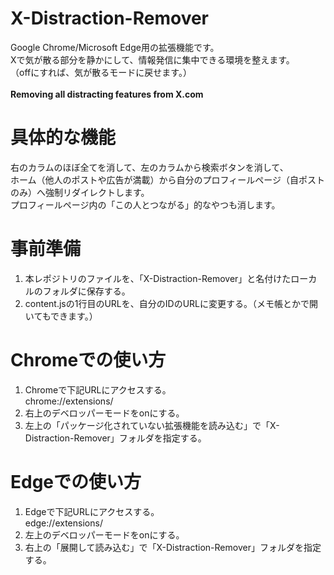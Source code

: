 # X-Distraction-Remover

Google Chrome/Microsoft Edge用の拡張機能です。<br>
Xで気が散る部分を静かにして、情報発信に集中できる環境を整えます。<br>
（offにすれば、気が散るモードに戻せます。）<br>
<br>**Removing all distracting features from X.com**

# 具体的な機能
右のカラムのほぼ全てを消して、左のカラムから検索ボタンを消して、<br>
ホーム（他人のポストや広告が満載）から自分のプロフィールページ（自ポストのみ）へ強制リダイレクトします。<br>
プロフィールページ内の「この人とつながる」的なやつも消します。

# 事前準備
1. 本レポジトリのファイルを、「X-Distraction-Remover」と名付けたローカルのフォルダに保存する。
2. content.jsの1行目のURLを、自分のIDのURLに変更する。（メモ帳とかで開いてもできます。）

# Chromeでの使い方
1. Chromeで下記URLにアクセスする。<br>
chrome://extensions/<br>
3. 右上のデベロッパーモードをonにする。
4. 左上の「パッケージ化されていない拡張機能を読み込む」で「X-Distraction-Remover」フォルダを指定する。

# Edgeでの使い方
1. Edgeで下記URLにアクセスする。<br>
edge://extensions/
3. 左上のデベロッパーモードをonにする。
4. 右上の「展開して読み込む」で「X-Distraction-Remover」フォルダを指定する。
